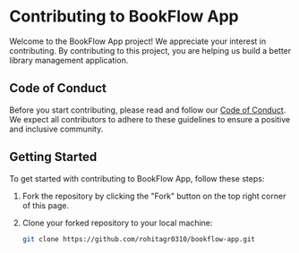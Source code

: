 # Contributing to BookFlow App

Welcome to the BookFlow App project! We appreciate your interest in contributing. By contributing to this project, you are helping us build a better library management application.

## Code of Conduct

Before you start contributing, please read and follow our [Code of Conduct](CODE_OF_CONDUCT.md). We expect all contributors to adhere to these guidelines to ensure a positive and inclusive community.

## Getting Started

To get started with contributing to BookFlow App, follow these steps:

1. Fork the repository by clicking the "Fork" button on the top right corner of this page.

2. Clone your forked repository to your local machine:
   ```bash
   git clone https://github.com/rohitagr0310/bookflow-app.git
   ```
